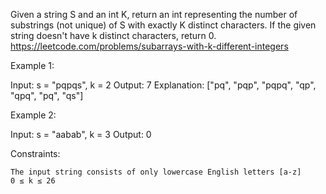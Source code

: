Given a string S and an int K, return an int representing the number of substrings (not unique) of S with 
exactly K distinct characters. If the given string doesn't have k distinct characters, return 0.
https://leetcode.com/problems/subarrays-with-k-different-integers

Example 1:

Input: s = "pqpqs", k = 2
Output: 7
Explanation: ["pq", "pqp", "pqpq", "qp", "qpq", "pq", "qs"]

Example 2:

Input: s = "aabab", k = 3
Output: 0

Constraints:

    The input string consists of only lowercase English letters [a-z]
    0 ≤ k ≤ 26
